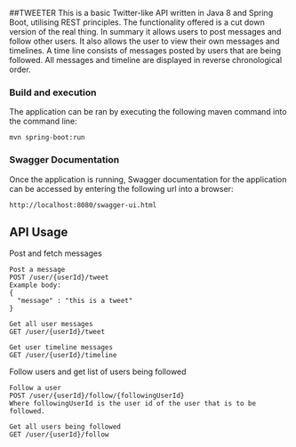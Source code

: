 ##TWEETER
This is a basic Twitter-like API written in Java 8 and Spring Boot, utilising REST principles. The functionality offered is a cut down version of the real thing. In summary it allows users to post messages and follow other users. It also allows the user to view their own messages and timelines. A time line consists of messages posted by users that are being followed. All messages and timeline are displayed in reverse chronological order. 

### Build and execution 
The application can be ran by executing the following maven command into the command line:
```
mvn spring-boot:run
```

### Swagger Documentation
Once the application is running, Swagger documentation for the application can be accessed by entering the following url into a browser:
```
http://localhost:8080/swagger-ui.html
```

## API Usage
Post and fetch messages
```
Post a message
POST /user/{userId}/tweet
Example body:
{
  "message" : "this is a tweet"
}
  
Get all user messages
GET /user/{userId}/tweet

Get user timeline messages
GET /user/{userId}/timeline
```

Follow users and get list of users being followed
```
Follow a user
POST /user/{userId}/follow/{followingUserId}
Where followingUserId is the user id of the user that is to be followed.

Get all users being followed
GET /user/{userId}/follow
```

